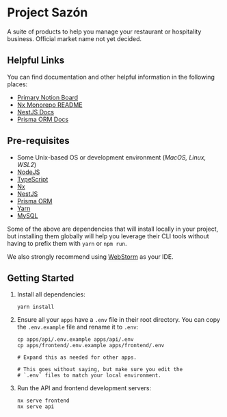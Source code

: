 # Project Sazón

A suite of products to help you manage your restaurant or hospitality business. Official market name not yet decided.

## Helpful Links

You can find documentation and other helpful information in the following places:

- [Primary Notion Board](https://www.notion.so/Project-Saz-n-1b737a16353f4c90a90d89ac1997591a?pvs=4)
- [Nx Monorepo README](./docs/nx-monorepo.md)
- [NestJS Docs](https://docs.nestjs.com/)
- [Prisma ORM Docs](https://www.prisma.io/docs/)

## Pre-requisites

- Some Unix-based OS or development environment (_MacOS, Linux, WSL2_)
- [NodeJS](https://nodejs.org/en/)
- [TypeScript](https://www.typescriptlang.org/)
- [Nx](https://nx.dev/)
- [NestJS](https://nestjs.com/)
- [Prisma ORM](https://www.prisma.io/)
- [Yarn](https://yarnpkg.com/)
- [MySQL](https://www.mysql.com/)

Some of the above are dependencies that will install locally in your project, but installing them globally
will help you leverage their CLI tools without having to prefix them with `yarn` or `npm run`.

We also strongly recommend using [WebStorm](https://www.jetbrains.com/webstorm/) as your IDE.

## Getting Started

1. Install all dependencies:

   ```shell
   yarn install
   ```

2. Ensure all your `apps` have a `.env` file in their root directory. You can copy the `.env.example` file and rename it to `.env`:

   ```shell
   cp apps/api/.env.example apps/api/.env
   cp apps/frontend/.env.example apps/frontend/.env

   # Expand this as needed for other apps.

   # This goes without saying, but make sure you edit the
   # `.env` files to match your local environment.
   ```

3. Run the API and frontend development servers:
   ```shell
   nx serve frontend
   nx serve api
   ```
